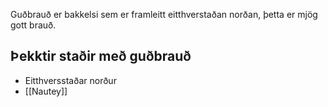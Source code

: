 Guðbrauð er bakkelsi sem er framleitt eitthverstaðan norðan, þetta er mjög gott brauð.


## Þekktir staðir með guðbrauð
- Eitthversstaðar norður
- [[Nautey]]